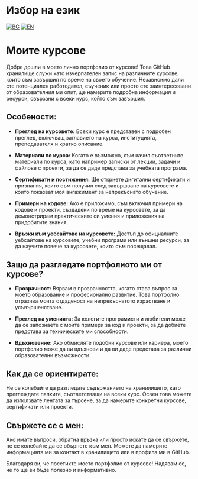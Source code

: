 # Избор на език

[![BG](https://img.shields.io/badge/LANG-BG-red.svg)](https://github.com/Ivan-Plamenov/MyCoursesPortfolio/blob/main/README.bg.md)
[![EN](https://img.shields.io/badge/LANG-EN-blue.svg)](https://github.com/Ivan-Plamenov/MyCoursesPortfolio/blob/main/README.md)

# Моите курсове

Добре дошли в моето лично портфолио от курсове! Това GitHub хранилище служи като изчерпателен запис на различните курсове, които съм завършил по време на своето обучение. Независимо дали сте потенциален 
работодател, съученик или просто сте заинтересовани от образователния ми опит, ще намерите подробна информация и ресурси, свързани с всеки курс, който съм завършил.

## Особености:

- **Преглед на курсовете:** Всеки курс е представен с подробен преглед, включващ заглавието на курса, институцията, преподавателя и кратко описание.

- **Материали по курса:** Когато е възможно, съм качил съответните материали по курса, като например записки от лекции, задачи и файлове с проекти, за да се даде представа за учебната програма.

- **Сертификати и постижения:** Ще откриете дигитални сертификати и признания, които съм получил след завършване на курсовете и които показват моя ангажимент за непрекъснато обучение.

- **Примери на кодове:** Ако е приложимо, съм включил примери на кодове и проекти, създадени по време на курсовете, за да демонстрирам практическите си умения и приложения на придобитите знания.

- **Връзки към уебсайтове на курсовете:** Достъп до официалните уебсайтове на курсовете, учебни програми или външни ресурси, за да научите повече за курсовете, които съм посещавал.

## Защо да разгледате портфолиото ми от курсове?

- **Прозрачност:** Вярвам в прозрачността, когато става въпрос за моето образование и професионално развитие. Това портфолио отразява моята отдаденост на непрекъснатото израстване и усъвършенстване.

- **Преглед на уменията:** За колегите програмисти и любители може да се запознаете с моите примери за код и проекти, за да добиете представа за техническите ми способности.

- **Вдъхновение:** Ако обмисляте подобни курсове или кариера, моето портфолио може да ви вдъхнови и да ви даде представа за различни образователни възможности.

## Как да се ориентирате:

Не се колебайте да разгледате съдържанието на хранилището, като преглеждате папките, съответстващи на всеки курс. Освен това можете да използвате лентата за търсене, за да намерите конкретни курсове,
сертификати или проекти.

## Свържете се с мен:

Ако имате въпроси, обратна връзка или просто искате да се свържете, не се колебайте да се обърнете към мен. Можете да намерите информацията ми за контакт в хранилището или в профила ми в GitHub.

Благодаря ви, че посетихте моето портфолио от курсове! Надявам се, че то ще ви бъде полезно и информативно.
